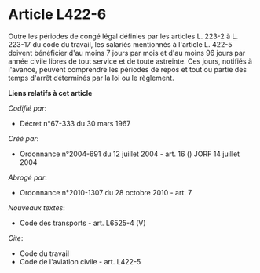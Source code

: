 # Article L422-6

Outre les périodes de congé légal définies par les articles L. 223-2 à L. 223-17 du code du travail, les salariés mentionnés
à l'article L. 422-5 doivent bénéficier d'au moins 7 jours par mois et d'au moins 96 jours par année civile libres de tout
service et de toute astreinte. Ces jours, notifiés à l'avance, peuvent comprendre les périodes de repos et tout ou partie des
temps d'arrêt déterminés par la loi ou le règlement.

**Liens relatifs à cet article**

_Codifié par_:

  - Décret n°67-333 du 30 mars 1967

_Créé par_:

  - Ordonnance n°2004-691 du 12 juillet 2004 - art. 16 () JORF 14 juillet 2004

_Abrogé par_:

  - Ordonnance n°2010-1307 du 28 octobre 2010 - art. 7

_Nouveaux textes_:

  - Code des transports - art. L6525-4 (V)

_Cite_:

  - Code du travail
  - Code de l'aviation civile - art. L422-5
